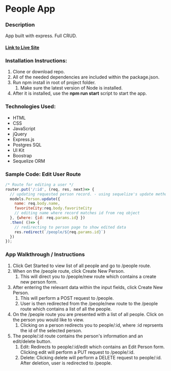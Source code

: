 # People App

### Description
App built with express. Full CRUD.

#### [Link to Live Site](https://people-app.herokuapp.com/)

### Installation Instructions:

1. Clone or download repo.
1. All of the needed dependencies are included within the package.json.
1. Run npm install in root of project folder.
    1. Make sure the latest version of Node is installed.
1. After it is installed, use the **npm run start** script to start the app.

### Technologies Used:
- HTML
- CSS
- JavaScript
- jQuery
- Express.js
- Postgres SQL
- UI Kit
- Boostrap
- Sequelize ORM

### Sample Code: Edit User Route
```javascript
/* Route for editing a user */
router.put('/:id', (req, res, next)=> {
  // updating requested person record. - using sequelize's update method
  models.Person.update({
    name: req.body.name,
    favoriteCity:req.body.favoriteCity
    // editing name where record matches id from req object
  }, {where: {id: req.params.id} })
  .then( ()=> {
    // redirecting to person page to show edited data
    res.redirect(`/people/${req.params.id}`)
  })
});
```

### App Walkthrough / Instructions
1. Click Get Started to view list of all people and go to /people route.
1. When on the /people route, click Create New Person.
    1. This will direct you to /people/new route which contains a create new person form.
1. After entering the relevant data within the input fields, click Create New Person.
    1. This will perform a POST request to /people.
    1. User is then redirected from the /people/new route to the /people route which contains a list of all the people.
1. On the /people route you are presented with a list of all people. Click on the person you would like to view.
    1. Clicking on a person redirects you to people/:id, where :id reprsents the id of the selected person.
1. The people/:id route contains the person's information and an edit/delete button.
    1. Edit: Redirects to people/:id/edit which contains an Edit Person form. Clicking edit will perform a PUT request to /people/:id.
    1. Delete: Clicking delete will perform a DELETE request to people/:id. After deletion, user is redirected to /people.
